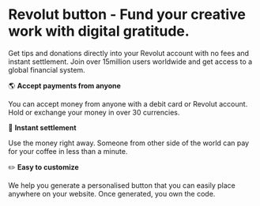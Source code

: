 # Revolut button - Fund your creative work with digital gratitude.
Get tips and donations directly into your Revolut account with no fees and instant settlement. Join over 15million users worldwide and get access to a global financial system. 

🌎 **Accept payments from anyone**

You can accept money from anyone with a debit card or Revolut account. Hold or exchange your money in over 30 currencies.

💸 **Instant settlement**

Use the money right away. Someone from other side of the world can pay for your coffee in less than a minute. 

✏️ **Easy to customize**

We help you generate a personalised button that you can easily place anywhere on your website. Once generated, you own the code.
